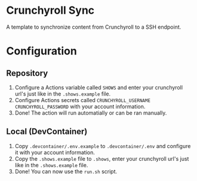 # Crunchyroll Sync
A template to synchronize content from Crunchyroll to a SSH endpoint.

# Configuration
## Repository
1. Configure a Actions variable called `SHOWS` and enter your crunchyroll url's just like in the `.shows.example` file.
2. Configure Actions secrets called `CRUNCHYROLL_USERNAME` `CRUNCHYROLL_PASSWORD` with your account information.
3. Done! The action will run automatially or can be ran manually.

## Local (DevContainer)
1. Copy `.devcontainer/.env.example` to `.devcontainer/.env` and configure it with your account information.
2. Copy the `.shows.example` file to `.shows`, enter your crunchyroll url's just like in the `.shows.example` file.
3. Done! You can now use the `run.sh` script.
